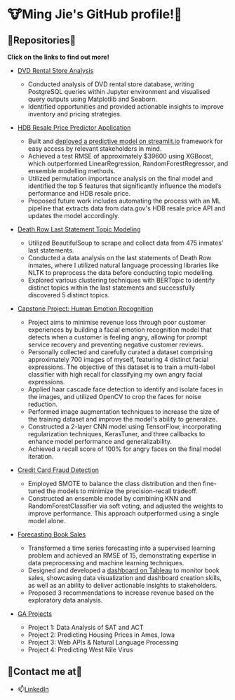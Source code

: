 # :cow:Ming Jie's GitHub profile!:cow2:

## :deciduous_tree:Repositories:deciduous_tree: 
**Click on the links to find out more!**

- [DVD Rental Store Analysis](https://github.com/tmj1432/DVD-Rental-Store-Analysis)

  - Conducted analysis of DVD rental store database, writing PostgreSQL queries within Jupyter environment and visualised query outputs using Matplotlib and Seaborn.
  - Identified opportunities and provided actionable insights to improve inventory and pricing strategies.


- [HDB Resale Price Predictor Application](https://github.com/tmj1432/HDB-Resale-Price-Predictor-Application)

  - Built and [deployed a predictive model on streamlit.io](https://tmj1432-hdb-resale-price-predictor-application-app-5kd0gz.streamlit.app/) framework for easy access by relevant stakeholders in mind.
  - Achieved a test RMSE of approximately $39600 using XGBoost, which outperformed LinearRegression, RandomForestRegressor, and ensemble modelling methods.
  - Utilized permutation importance analysis on the final model and identified the top 5 features that significantly influence the model’s performance and HDB resale price. 
  - Proposed future work includes automating the process with an ML pipeline that extracts data from data.gov's HDB resale price API and updates the model accordingly.

- [Death Row Last Statement Topic Modeling](https://github.com/tmj1432/Death-Row-Last-Statement-Topic-Modeling)
  - Utilized BeautifulSoup to scrape and collect data from 475 inmates’ last statements.
  - Conducted a data analysis on the last statements of Death Row inmates, where I utilized natural language processing libraries like NLTK to preprocess the data before conducting topic modelling.
  - Explored various clustering techniques with BERTopic to identify distinct topics within the last statements and successfully discovered 5 distinct topics.
 
- [Capstone Project: Human Emotion Recognition](https://github.com/tmj1432/Human-Emotion-Recognition)
  - Project aims to minimise revenue loss through poor customer experiences by building a facial emotion recognition model that detects when a customer is feeling angry, allowing for prompt service recovery and preventing negative customer reviews.
  - Personally collected and carefully curated a dataset comprising approximately 700 images of myself, featuring 4 distinct facial expressions. The objective of this dataset is to train a multi-label classifier with high recall for classifying my own angry facial expressions.
  - Applied haar cascade face detection to identify and isolate faces in the images, and utilized OpenCV to crop the faces for noise reduction.
  - Performed image augmentation techniques to increase the size of the training dataset and improve the model's ability to generalize.
  - Constructed a 2-layer CNN model using TensorFlow, incorporating regularization techniques, KerasTuner, and three callbacks to enhance model performance and generalizability.
  - Achieved a recall score of 100% for angry faces on the final model iteration.

- [Credit Card Fraud Detection](https://www.kaggle.com/code/tmj1432/credit-card-fraud-detection-smote-ensemble-model)
  - Employed SMOTE to balance the class distribution and then fine-tuned the models to minimize the precision-recall tradeoff.
  - Constructed an ensemble model by combining KNN and RandomForestClassifier via soft voting, and adjusted the weights to improve performance. This approach outperformed using a single model alone.

- [Forecasting Book Sales](https://www.kaggle.com/code/tmj1432/tabular-playground-series-sep-2022)
  - Transformed a time series forecasting into a supervised learning problem and achieved an RMSE of 15, demonstrating expertise in data preprocessing and machine learning techniques.
  - Designed and developed a [dashboard on Tableau](https://public.tableau.com/app/profile/tan.ming.jie/viz/DashboardofKaggleBookstoreSales/BookSales) to monitor book sales, showcasing data visualization and dashboard creation skills, as well as an ability to deliver actionable insights to stakeholders.
  - Proposed 3 recommendations to increase revenue based on the exploratory data analysis.
- [GA Projects](https://github.com/tmj1432/GA-Projects)
  - Project 1: Data Analysis of SAT and ACT
  - Project 2: Predicting Housing Prices in Ames, Iowa
  - Project 3: Web APIs & Natural Language Processing
  - Project 4: Predicting West Nile Virus


## 🌻Contact me at:sunflower:
- 📫[LinkedIn](https://www.linkedin.com/in/tmj1432/)

## 
<!--
**tmj1432/tmj1432** is a ✨ _special_ ✨ repository because its `README.md` (this file) appears on your GitHub profile.

Here are some ideas to get you started:

- 🔭 I’m currently working on ...
- 🌱 I’m currently learning ...
- 👯 I’m looking to collaborate on ...
- 🤔 I’m looking for help with ...
- 💬 Ask me about ...
- 📫 How to reach me: ...
- 😄 Pronouns: ...
- ⚡ Fun fact: ...
-->

